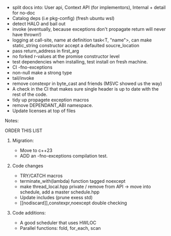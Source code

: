 

- split docs into: User api, Context API (for implementors), Internal + detail for no-doc
- Catalog deps (i.e pkg-config) (fresh ubuntu wsl)
- detect HALO and bail out
- invoke (eventually<T>, because exceptions don't propagate return will never have thrown!) 
- logging at call-site, name at definition task<T, "name">, can make static_string constructor accept a defaulted soucre_location
- pass return_address in first_arg
- no forked r-values at the promise constructor level
- test dependencies when installing, test install on fresh machine.
- CI -fno-exceptions
- non-null make a strong type
- tail/invoke
- remove constexpr in byte_cast and friends (MSVC showed us the way)
- A check in the CI that makes sure single header is up to date with the rest of the code.
- tidy up propagete exception macros
- remove DEPENDANT_ABI namespace.
- Update licenses at top of files

Notes:

ORDER THIS LIST


1. Migration:
      - Move to c++23
      - ADD an -fno-exceptions compilation test.

2. Code changes
      - TRY/CATCH macros
      - terminate_with(lambda) function tagged noexcept
      - make thread_local.hpp private / remove from API -> move into schedule, add a master schedule.hpp
      - Update includes (prune exess std)
      - [[nodiscard]],constexpr,noexcept double checking
      
3. Code additions:
      - A good scheduler that uses HWLOC
      - Parallel functions: fold, for_each, scan















